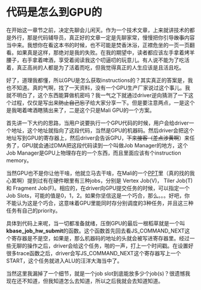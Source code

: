 # 代码是怎么到GPU的

在开始这一章节之前，决定先聊会儿闲天。作为一个技术文章，上来就讲技术的都是外行，那是代码辅导员，真正好的文章一定是先聊家常，慢慢把你引导~~故事~~内容当中来。我想你在看这本书的时候，也不可能是焚香沐浴，正襟危坐的一页一页翻看。如果真是这样，那绝对是我的失败。在我的期望中，读者都应该左手拿着烤羊腰子，右手拿着啤酒，享受着阅读我这个叨逼叨的玩意儿。有人说不能为了吃活着，真正高尚的人都是为了活着而吃，但我觉得真正的人生应该是且活且吃。

好了，道理我都懂，所以GPU是怎么获取instructions的？其实真正的答案是，我也不知道。真的气啊，找了一天资料，没有一个GPU生产厂家说过这个事儿。我就不明白了，这个东西能算做机密吗？我一气之下就通过driver逆向猜测了一下这个过程，仅仅是写出来~~防止自己忘了~~给大家分享一下。但是要注意两点，一是这个是我喝着啤酒瞎猜出来了，二是这个只是Mali GPU的一个方案。

首先讲一下大约的思路，当用户说要执行一个GPU代码的时候，用户会给driver一个地址，这个地址就指向了这段代码，当然是GPU的机器码。然后driver会把这个地址写到GPU的寄存器上，然后driver会告诉GPU，~~下来接客（差点涉黄啊~~）来任务了，GPU就会通过DMA把这段代码读到一个叫做Job Manager的地方，这个Job Manager是GPU上物理存在的一个东西，而且里面应该有个instruction memory。

当然GPU也不是你让他干啥，他就立马去干啥，在Mali的一个[PPT](http://fileadmin.cs.lth.se/cs/Education/EDAN35/guestLectures/ARM-Mali.pdf)里（真的找的我心累啊）提到过有在硬件眼里有三种jobs，分别是 Vertex Job\(V\)，  Tiler Job\(T\) 和 Fragment Job\(F\)。相应的，在driver向GPU提交任务的时候，可以指定一个Job Slots，可能的值是0，1，2。如果你坚信这是一个巧合，那么。。。好吧，你不能认为这是个巧合，这意味着GPU里能同时存分别调度的3种任务，并且这三种任务有自己的priority。

具体到代码上来呢，当一切都准备就绪，压倒GPU的最后一根稻草就是一个叫**kbase\_job\_hw\_submit**的函数。这个函数首先回去看JS\_COMMAND\_NEXT这个寄存器是不是空，如果是，那么机器码的地址的头就会被写进寄存器里。经过一些无聊的操作之后，driver会给这个任务，啪的一声，打上一个时间戳。在设置好很多trace函数之后，driver会写JS\_COMMAND\_NEXT这个寄存器写上一个START，这个任务就进入ALU的汪洋大海当中了。

当然这里我漏掉了一个细节，就是一个job slot到底能放多少个job\(s\)？很遗憾我现在还不知道，但我知道怎么去知道，所以之后我就会去知道知道。

